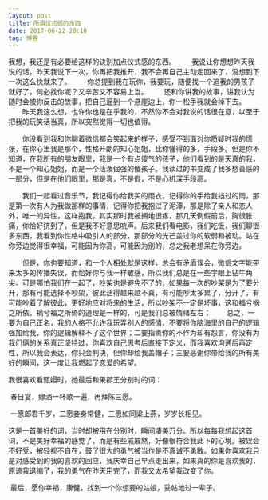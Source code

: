 ```yaml
---
layout: post
title: 所谓仪式感的东西
date: 2017-06-22 20:10
tag: 博客
---
```


我想，我还是有必要给这样的诀别加点仪式感的东西。
　　我说让你想想昨天我说的话，昨天我说下一次，你再把我推开，我不会再自己主动走回来了，没想到下一次这么快就来了。
　　你总提到我在玩你，我要玩，随便找一个追我的男孩子就好了，何必找你呢？又辛苦又不容易上当。
　　还和你讲我的故事，讲我认为随时会被你反击的故事，把自己逼到一个悬崖边上，你一松手我就会掉下去。
　　​昨天我这么想，也许你也是在乎我的，不然你不会对我说的话很在意，以至于把我的玩笑话当真，所以突然觉得一切也值得。

​　　你没看到我和你聊着微信都会笑起来的样子，感受不到面对你质疑时我的慌张，在你心里我是那个，性格开朗的知心姐姐，比你懂得的多，手段多。但是你不知道，在我所有的朋友眼里，我是一个有点傻气的孩子，他们看到的是天真的我，不是一个知心姐姐，而是一个活泼倔强的傻孩子。我读过的书变成了我多愁善感的一部分，但是在他们眼里，那是真，不是假，不是心机深手段高。

​　　我们一起看过音乐节，我记得你给我买的雨衣，记得你的手给我挡过的雨，那是第一次有人为我做那样的事情，记得你把我抱过了泥潭，那是除了亲人和恋人外，唯一的异性，这样抱我，其实那时我被搁地很疼，那几天例假前后，胸很胀痛，你恰好挤到了，但是我不好意思吭声。后来我们看电影，我们吃饭，我们聊很多东西，我看到你性格中吸引人的部分，那部分的光芒盖过你的软弱和被动。站在你旁边觉得很幸福，可能因为你高，可能因为别的，总之我老想呆在你旁边。

​　　但是，你也要知道，和一个人相处就是这样，总会有矛盾误会，微信文字能带来太多的传播失误，而恰好你与我一样敏感，所以我们总是在一些字眼上钻牛角尖。可是哪怕我们在一起了，吵架也是避免不了的，如果每一次的吵架是为了要分开，那有可能选择不吵架，彼此活得越来越不真，有可能吵太多累了，分开了，有可能吵着了解彼此，更好地应对将来的生活，所以吵架不一定是坏事，这和福兮祸之所依，祸兮福之所倚的道理是一样的，可是我们总被情绪左右；
　　总之，一要为自己正名，我的人格不允许我玩弄别人的感情，不要将你脑海里的自己的逻辑强加给我，你的逻辑解释不了这个世界；二要指责你的不作为却有怨言，你没有为我们俩的关系真正坚持过，你喜欢自己思考后直接下定义，而我喜欢沟通后再定性，所以我会表达，你只会判决，但你却给我盖帽子；三要感谢你带给我的所有美好的瞬间，这一度让我燃起了恋爱的希望。

我很喜欢看甄嬛时，她最后和果郡王分别时的词：

​        春日宴，绿酒一杯歌一遍，再拜陈三愿。

​		一愿郎君千岁，二愿妾身常健，三愿如同梁上燕，岁岁长相见。

​	这是一首美好的词，当时却被用在分别时，瞬间凄美万分。所以每每我想起这首词，不是美好幸福的感觉了，而是有些戚戚然，好像很符合我此下的心境。被误会不好受，被轻视不自在，鼓了很大的勇气被当作是不真诚不勇敢。如果你喜欢我只是对感受到的我的喜欢的回应，我庆幸自己早点走出来，如果真的你是喜欢我的，原谅我退缩了，我的勇气在昨天用完了，而我又太希望我改变了你。

​	最后，愿你幸福，康健，找到一个你想要的姑娘，妥帖地过一辈子。
